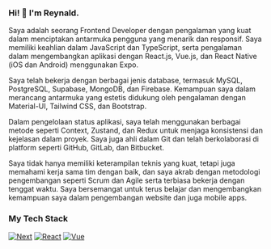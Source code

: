 ### Hi! 👋 I'm Reynald.
Saya adalah seorang Frontend Developer dengan pengalaman yang kuat dalam menciptakan antarmuka pengguna yang menarik dan responsif. Saya memiliki keahlian dalam JavaScript dan TypeScript, serta pengalaman dalam mengembangkan aplikasi dengan React.js, Vue.js, dan React Native (iOS dan Android) menggunakan Expo.

Saya telah bekerja dengan berbagai jenis database, termasuk MySQL, PostgreSQL, Supabase, MongoDB, dan Firebase. Kemampuan saya dalam merancang antarmuka yang estetis didukung oleh pengalaman dengan Material-UI, Tailwind CSS, dan Bootstrap.

Dalam pengelolaan status aplikasi, saya telah menggunakan berbagai metode seperti Context, Zustand, dan Redux untuk menjaga konsistensi dan kejelasan dalam proyek. Saya juga ahli dalam Git dan telah berkolaborasi di platform seperti GitHub, GitLab, dan Bitbucket.

Saya tidak hanya memiliki keterampilan teknis yang kuat, tetapi juga memahami kerja sama tim dengan baik, dan saya akrab dengan metodologi pengembangan seperti Scrum dan Agile serta terbiasa bekerja dengan tenggat waktu. Saya bersemangat untuk terus belajar dan mengembangkan kemampuan saya dalam pengembangan website dan juga mobile apps.

### My Tech Stack
[![Next][Next.js]][Next-url]
[![React][React.js]][React-url]
[![Vue][Vue.js]][Vue-url]
  

[Next.js]: https://img.shields.io/badge/next.js-000000?style=for-the-badge&logo=nextdotjs&logoColor=white
[Next-url]: https://nextjs.org/
[React.js]: https://img.shields.io/badge/React-20232A?style=for-the-badge&logo=react&logoColor=61DAFB
[React-url]: https://reactjs.org/
[Vue.js]: https://img.shields.io/badge/Vue.js-35495E?style=for-the-badge&logo=vuedotjs&logoColor=4FC08D
[Vue-url]: https://vuejs.org/
